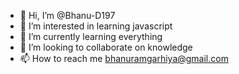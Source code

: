 - 👋 Hi, I’m @Bhanu-D197
- 👀 I’m interested in learning javascript
- 🌱 I’m currently learning everything
- 💞️ I’m looking to collaborate on knowledge
- 📫 How to reach me bhanuramgarhiya@gmail.com

<!---
Bhanu-D197/Bhanu-D197 is a ✨ special ✨ repository because its `README.md` (this file) appears on your GitHub profile.
You can click the Preview link to take a look at your changes.
--->
